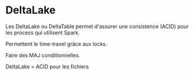 # DeltaLake

Les DeltaLake ou DeltaTable permet d'assurer une consistence (ACID) pour les process qui utilisent Spark.

Permettent le time-travel grâce aux locks.

Faire des MAJ conditionnelles.

DeltaLake = ACID pour les fichiers

